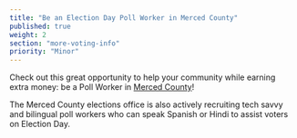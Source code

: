 ```yaml
---
title: "Be an Election Day Poll Worker in Merced County"
published: true
weight: 2
section: "more-voting-info"
priority: "Minor"
---
```


Check out this great opportunity to help your community while earning extra money: be a Poll Worker in [Merced County](https://www.co.merced.ca.us/3133/Poll-Worker-Portal)!  

The Merced County elections office is also actively recruiting tech savvy and bilingual poll workers who can speak Spanish or Hindi to assist voters on Election Day.